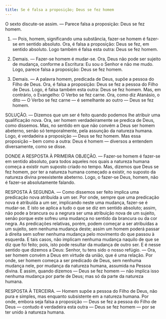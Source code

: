 ```yaml
---
title: Se é falsa a proposição; Deus se fez homem
---
```


O sexto discute-se assim. — Parece falsa a proposição: Deus se fez homem.  

1. — Pois, homem, significando uma substância, fazer-se homem é fazer-se em sentido absoluto. Ora, é falsa a proposição: Deus se fez, em sentido absoluto. Logo também é falsa esta outra: Deus se fez homem.  

2. Demais. — Fazer-se homem é mudar-se. Ora, Deus não pode ser sujeito de mudança, conforme a Escritura: Eu sou o Senhor e não me mudo. Logo, parece falsa a proposição: Deus se fez homem.  

3. Demais. — A palavra homem, predicada de Deus, supõe a pessoa do Filho de Deus. Ora, é falsa a proposição: Deus se fez a pessoa do Filho de Deus. Logo, é falsa também esta outra: Deus se fez homem.  Mas, em contrário, o Evangelho: O Verbo se fez carne. Ora, como diz Atanásio, o dito — O Verbo se fez carne — é semelhante ao outro — Deus se fez homem.  

SOLUÇÃO. — Dizemos que um ser é feito quando podemos lhe atribuir uma qualificação nova. Ora, ser homem verdadeiramente se predica de Deus, como dissemos. Mas, no sentido em que não convém a Deus ser homem abeterno, senão só temporalmente, pela assunção da natureza humana. Logo, é verdadeira a proposição — Deus se fez homem. Mas essa proposição – bem como a outra: Deus é homem — diversos a entendem diversamente, como se disse.  

DONDE A RESPOSTA À PRIMEIRA OBJEÇÃO. — Fazer-se homem é fazer-se em sentido absoluto, para todos aqueles nos quais a natureza humana começa a existir num suposto criado no tempo. Mas, dizemos que Deus se fez homem, por ter a natureza humana começado a existir, no suposto da natureza divina preexistente abeterno. Logo, o fazer-se Deus, homem, não é fazer-se absolutamente falando.  

RESPOSTA À SEGUNDA. — Como dissemos ser feito implica uma predicação nova atribuída a um ser. Por onde, sempre que uma predicação nova é atribuída a um ser, implicando neste uma mudança, fazer-se é mudar-se. E isto se aplica a tudo o que se diz em sentido absoluto; assim, não pode a brancura ou a negrura ser uma atribuição nova de um sujeito, senão porque este sofreu uma mudança no sentido da brancura ou da cor negra. As predicações relativas, porém, podem começar a ser atribuídas a um sujeito, sem nenhuma mudança deste; assim um homem poderá passar à direita sem sofrer nenhuma mudança pelo movimento do que passou à esquerda. E tais casos, não implicam nenhuma mudança naquilo de que se diz que foi feito; pois, isto pode resultar da mudança de outro ser. E é nesse sentido que dizemos a Deus: Senhor, tu tens sido o nosso refúgio. — Ora, ser homem convém a Deus em virtude da união, que é uma relação. Por onde, ser homem começa a ser predicado de Deus, sem nenhuma mudança nele, por mudança da natureza humana, assumida na Pessoa divina. E assim, quando dizemos — Deus se fez homem — não implica isso nenhuma mudança por parte de Deus; mas só da parte da natureza humana.  

RESPOSTA À TERCEIRA. — Homem supõe a pessoa do Filho de Deus, não pura e simples, mas enquanto subsistente em a natureza humana. Por onde, embora seja falsa a proposição — Deus se fez a pessoa do Filho de Deus — contudo é verdadeira esta outra — Deus se fez homem — por se ter unido à natureza humana.